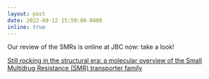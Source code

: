 ```yaml
---
layout: post
date: 2022-09-12 15:59:00-0400
inline: true
---
```


Our review of the SMRs is online at JBC now: take a look!

[Still rocking in the structural era: a molecular overview of the Small Multidrug Resistance (SMR) transporter family](https://doi.org/10.1016/j.jbc.2022.102482)
